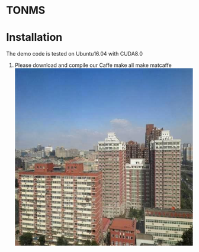 # TONMS
Installation
====
The demo code is tested on Ubuntu16.04 with CUDA8.0
1. Please download and compile our Caffe
make all
make matcaffe
![](https://github.com/hong-ye/TONMS/blob/master/0001_0.8_0.2.jpg)
